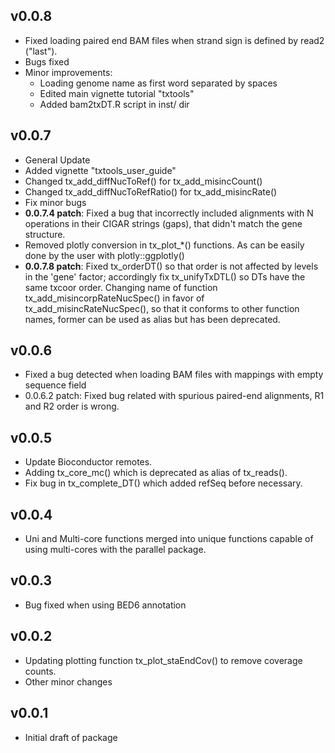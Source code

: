 ## v0.0.8

* Fixed loading paired end BAM files when strand sign is defined by read2 
("last").
* Bugs fixed
* Minor improvements:
    * Loading genome name as first word separated by spaces
    * Edited main vignette tutorial "txtools"
    * Added bam2txDT.R script in inst/ dir

## v0.0.7

* General Update
* Added vignette "txtools_user_guide"
* Changed tx_add_diffNucToRef() for tx_add_misincCount()
* Changed tx_add_diffNucToRefRatio() for tx_add_misincRate()
* Fix minor bugs
* **0.0.7.4 patch**: Fixed a bug that incorrectly included alignments with N 
operations in their CIGAR strings (gaps), that didn't match the gene structure.
* Removed plotly conversion in tx_plot_*() functions. As can be easily done by
the user with plotly::ggplotly()
* **0.0.7.8 patch**: Fixed tx_orderDT() so that order is not affected by levels 
in the 'gene' factor; accordingly fix tx_unifyTxDTL() so DTs have the same 
txcoor order. Changing name of function tx_add_misincorpRateNucSpec()
in favor of tx_add_misincRateNucSpec(), so that it conforms to other function 
names, former can be used as alias but has been deprecated.

## v0.0.6

* Fixed a bug detected when loading BAM files with mappings with empty 
sequence field
* 0.0.6.2 patch: Fixed bug related with spurious paired-end alignments, R1 and
R2 order is wrong.

## v0.0.5

* Update Bioconductor remotes.
* Adding tx_core_mc() which is deprecated as alias of tx_reads().
* Fix bug in tx_complete_DT() which added refSeq before necessary.

## v0.0.4

* Uni and Multi-core functions merged into unique functions 
capable of using multi-cores with the parallel package.

## v0.0.3

* Bug fixed when using BED6 annotation

## v0.0.2

* Updating plotting function tx_plot_staEndCov() to remove 
coverage counts.
* Other minor changes

## v0.0.1 

* Initial draft of package

